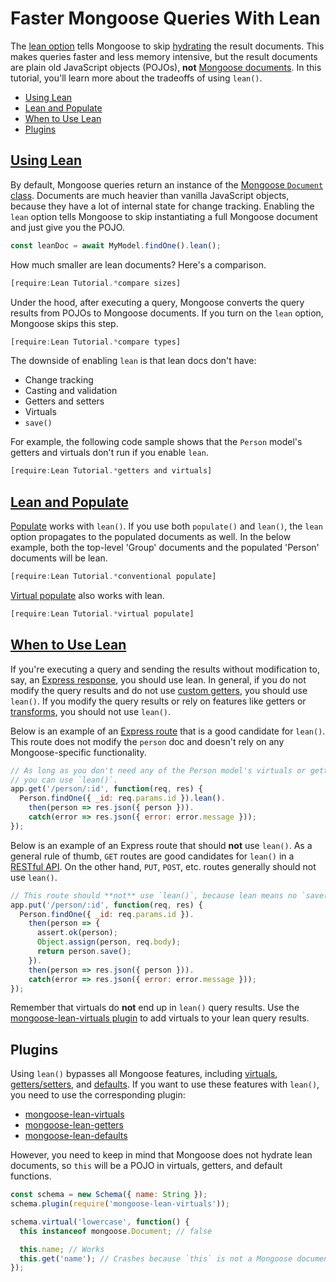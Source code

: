 # Faster Mongoose Queries With Lean

The [lean option](/docs/api.html#query_Query-lean) tells Mongoose to skip
[hydrating](/docs/api.html#model_Model-hydrate) the result documents. This
makes queries faster and less memory intensive, but the result documents are
plain old JavaScript objects (POJOs), **not** [Mongoose documents](/docs/documents.html).
In this tutorial, you'll learn more about the tradeoffs of using `lean()`.

* [Using Lean](#using-lean)
* [Lean and Populate](#lean-and-populate)
* [When to Use Lean](#when-to-use-lean)
* [Plugins](#plugins)

<h2 id="using-lean"><a href="#using-lean">Using Lean</a></h2>

By default, Mongoose queries return an instance of the
[Mongoose `Document` class](/docs/api.html#Document). Documents are much
heavier than vanilla JavaScript objects, because they have a lot of internal
state for change tracking. Enabling the `lean` option tells Mongoose to skip
instantiating a full Mongoose document and just give you the POJO.

```javascript
const leanDoc = await MyModel.findOne().lean();
```

How much smaller are lean documents? Here's a comparison.

```javascript
[require:Lean Tutorial.*compare sizes]
```

Under the hood, after executing a query, Mongoose converts the query results
from POJOs to Mongoose documents. If you turn on the `lean` option, Mongoose
skips this step.

```javascript
[require:Lean Tutorial.*compare types]
```

The downside of enabling `lean` is that lean docs don't have:

* Change tracking
* Casting and validation
* Getters and setters
* Virtuals
* `save()`

For example, the following code sample shows that the `Person` model's getters
and virtuals don't run if you enable `lean`.

```javascript
[require:Lean Tutorial.*getters and virtuals]
```

<h2 id="lean-and-populate"><a href="#lean-and-populate">Lean and Populate</a></h2>

[Populate](/docs/populate.html) works with `lean()`. If you
use both `populate()` and `lean()`, the `lean` option propagates to the
populated documents as well. In the below example, both the top-level
'Group' documents and the populated 'Person' documents will be lean.

```javascript
[require:Lean Tutorial.*conventional populate]
```

[Virtual populate](/docs/populate.html#populate-virtuals) also works with lean.

```javascript
[require:Lean Tutorial.*virtual populate]
```

<h2 id="when-to-use-lean"><a href="#when-to-use-lean">When to Use Lean</a></h2>

If you're executing a query and sending the results without modification to,
say, an [Express response](http://expressjs.com/en/4x/api.html#res), you should
use lean. In general, if you do not modify the query results and do not use
[custom getters](/docs/api.html#schematype_SchemaType-get), you should use
`lean()`. If you modify the query results or rely on features like getters
or [transforms](/docs/api.html#document_Document-toObject), you should not
use `lean()`.

Below is an example of an [Express route](http://expressjs.com/en/guide/routing.html)
that is a good candidate for `lean()`. This route does not modify the `person`
doc and doesn't rely on any Mongoose-specific functionality.

```javascript
// As long as you don't need any of the Person model's virtuals or getters,
// you can use `lean()`.
app.get('/person/:id', function(req, res) {
  Person.findOne({ _id: req.params.id }).lean().
    then(person => res.json({ person })).
    catch(error => res.json({ error: error.message }));
});
```

Below is an example of an Express route that should **not** use `lean()`. As
a general rule of thumb, `GET` routes are good candidates for `lean()` in a
[RESTful API](https://en.wikipedia.org/wiki/Representational_state_transfer).
On the other hand, `PUT`, `POST`, etc. routes generally should not use `lean()`.

```javascript
// This route should **not** use `lean()`, because lean means no `save()`.
app.put('/person/:id', function(req, res) {
  Person.findOne({ _id: req.params.id }).
    then(person => {
      assert.ok(person);
      Object.assign(person, req.body);
      return person.save();
    }).
    then(person => res.json({ person })).
    catch(error => res.json({ error: error.message }));
});
```

Remember that virtuals do **not** end up in `lean()` query results. Use the
[mongoose-lean-virtuals plugin](http://plugins.mongoosejs.io/plugins/lean-virtuals)
to add virtuals to your lean query results.

## Plugins

Using `lean()` bypasses all Mongoose features, including [virtuals](/docs/tutorials/virtuals.html), [getters/setters](/docs/tutorials/getters-setters.html),
and [defaults](/docs/api.html#schematype_SchemaType-default). If you want to
use these features with `lean()`, you need to use the corresponding plugin:

- [mongoose-lean-virtuals](https://plugins.mongoosejs.io/plugins/lean-virtuals)
- [mongoose-lean-getters](https://plugins.mongoosejs.io/plugins/lean-getters)
- [mongoose-lean-defaults](https://www.npmjs.com/package/mongoose-lean-defaults)

However, you need to keep in mind that Mongoose does not hydrate lean documents,
so `this` will be a POJO in virtuals, getters, and default functions.

```javascript
const schema = new Schema({ name: String });
schema.plugin(require('mongoose-lean-virtuals'));

schema.virtual('lowercase', function() {
  this instanceof mongoose.Document; // false

  this.name; // Works
  this.get('name'); // Crashes because `this` is not a Mongoose document.
});
```
